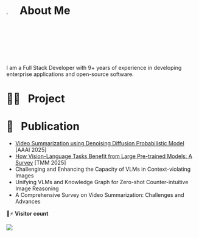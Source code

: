 # <img src="https://media.giphy.com/media/hvRJCLFzcasrR4ia7z/giphy.gif" width="3%"> &nbsp; About Me ##
I am a Full Stack Developer with 9+ years of experience in developing enterprise applications and open-source software.

# 👨‍💻 &nbsp; Project #

# 📕 &nbsp; Publication #
<!-- BLOG-POST-LIST:START -->
- [Video Summarization using Denoising Diffusion Probabilistic Model](https://arxiv.org/abs/2412.08357) [AAAI 2025]
- [How Vision-Language Tasks Benefit from Large Pre-trained Models: A Survey](https://arxiv.org/abs/2412.08158) [TMM 2025]
- Challenging and Enhancing the Capacity of VLMs in Context-violating Images
- Unifying VLMs and Knowledge Graph for Zero-shot Counter-intuitive Image Reasoning
- A Comprehensive Survey on Video Summarization: Challenges and Advances
<!-- BLOG-POST-LIST:END -->

💬⚡
**Visitor count**

<img src="https://profile-counter.glitch.me/Hongxiii/count.svg" />
